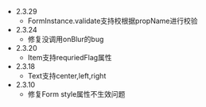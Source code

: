 - 2.3.29
  - FormInstance.validate支持校根据propName进行校验
- 2.3.24
  - 修复没调用onBlur的bug
- 2.3.20
  - Item支持requriedFlag属性
- 2.3.18
  - Text支持center,left,right
- 2.3.10
  - 修复Form style属性不生效问题